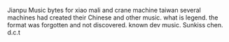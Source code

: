Jianpu Music bytes  for xiao mali and crane machine taiwan
several machines had created their Chinese and other music.
what is legend.
the format was forgotten and not discovered.
known dev music.
Sunkiss chen.
d.c.t
